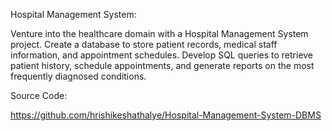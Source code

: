 Hospital Management System: 

Venture into the healthcare domain
with a Hospital Management System project. Create a database to
store patient records, medical staff information, and appointment
schedules. Develop SQL queries to retrieve patient history, schedule
appointments, and generate reports on the most frequently diagnosed
conditions.

Source Code:

https://github.com/hrishikeshathalye/Hospital-Management-System-DBMS
